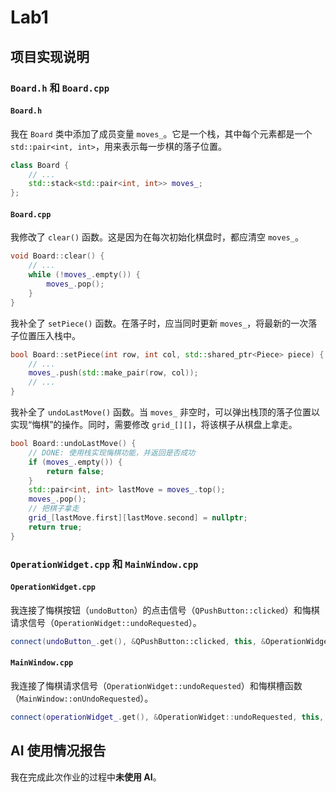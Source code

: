 # Lab1

## 项目实现说明

### `Board.h` 和 `Board.cpp`

#### `Board.h`

我在 `Board` 类中添加了成员变量 `moves_`。它是一个栈，其中每个元素都是一个 `std::pair<int, int>`，用来表示每一步棋的落子位置。

```cpp
class Board {
    // ...
    std::stack<std::pair<int, int>> moves_;
};
```

#### `Board.cpp`

我修改了 `clear()` 函数。这是因为在每次初始化棋盘时，都应清空 `moves_`。

```cpp
void Board::clear() {
	// ...
    while (!moves_.empty()) {
        moves_.pop();
    }
}
```

我补全了 `setPiece()` 函数。在落子时，应当同时更新 `moves_`，将最新的一次落子位置压入栈中。

```cpp
bool Board::setPiece(int row, int col, std::shared_ptr<Piece> piece) {
    // ...
    moves_.push(std::make_pair(row, col));
	// ...
}
```

我补全了 `undoLastMove()` 函数。当 `moves_` 非空时，可以弹出栈顶的落子位置以实现“悔棋”的操作。同时，需要修改 `grid_[][]`，将该棋子从棋盘上拿走。

```cpp
bool Board::undoLastMove() {
    // DONE: 使用栈实现悔棋功能，并返回是否成功
    if (moves_.empty()) {
        return false;
    }
    std::pair<int, int> lastMove = moves_.top();
    moves_.pop();
    // 把棋子拿走
    grid_[lastMove.first][lastMove.second] = nullptr;
    return true;
}
```

### `OperationWidget.cpp` 和 `MainWindow.cpp`

#### `OperationWidget.cpp`

我连接了悔棋按钮（`undoButton`）的点击信号（`QPushButton::clicked`）和悔棋请求信号（`OperationWidget::undoRequested`）。

```cpp
connect(undoButton_.get(), &QPushButton::clicked, this, &OperationWidget::undoRequested);
```

#### `MainWindow.cpp`

我连接了悔棋请求信号（`OperationWidget::undoRequested`）和悔棋槽函数（`MainWindow::onUndoRequested`）。

```cpp
connect(operationWidget_.get(), &OperationWidget::undoRequested, this, &MainWindow::onUndoRequested);
```

## AI 使用情况报告

我在完成此次作业的过程中**未使用 AI**。